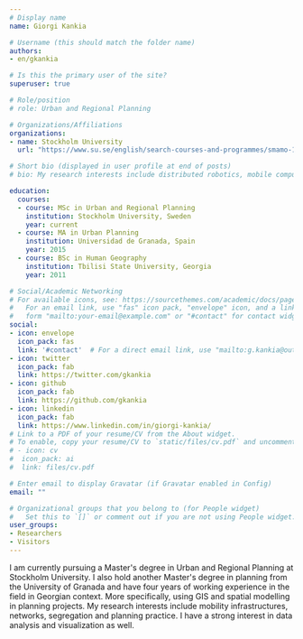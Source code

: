 ```yaml
---
# Display name
name: Giorgi Kankia

# Username (this should match the folder name)
authors:
- en/gkankia

# Is this the primary user of the site?
superuser: true

# Role/position
# role: Urban and Regional Planning

# Organizations/Affiliations
organizations:
- name: Stockholm University
  url: "https://www.su.se/english/search-courses-and-programmes/smamo-1.411370"

# Short bio (displayed in user profile at end of posts)
# bio: My research interests include distributed robotics, mobile computing and programmable matter.

education:
  courses:
  - course: MSc in Urban and Regional Planning
    institution: Stockholm University, Sweden
    year: current
  - course: MA in Urban Planning 
    institution: Universidad de Granada, Spain
    year: 2015
  - course: BSc in Human Geography
    institution: Tbilisi State University, Georgia
    year: 2011

# Social/Academic Networking
# For available icons, see: https://sourcethemes.com/academic/docs/page-builder/#icons
#   For an email link, use "fas" icon pack, "envelope" icon, and a link in the
#   form "mailto:your-email@example.com" or "#contact" for contact widget.
social:
- icon: envelope
  icon_pack: fas
  link: '#contact'  # For a direct email link, use "mailto:g.kankia@outlook.com".
- icon: twitter
  icon_pack: fab
  link: https://twitter.com/gkankia
- icon: github
  icon_pack: fab
  link: https://github.com/gkankia
- icon: linkedin
  icon_pack: fab
  link: https://www.linkedin.com/in/giorgi-kankia/
# Link to a PDF of your resume/CV from the About widget.
# To enable, copy your resume/CV to `static/files/cv.pdf` and uncomment the lines below.
# - icon: cv
#  icon_pack: ai
#  link: files/cv.pdf

# Enter email to display Gravatar (if Gravatar enabled in Config)
email: ""

# Organizational groups that you belong to (for People widget)
#   Set this to `[]` or comment out if you are not using People widget.
user_groups:
- Researchers
- Visitors
---
```


I am currently pursuing a Master's degree in Urban and Regional Planning at Stockholm University. I also hold another Master's degree in planning from the University of Granada and have four years of working experience in the field in Georgian context. More specifically, using GIS and spatial modelling in planning projects. My research interests include mobility infrastructures, networks, segregation and planning practice. I have a strong interest in data analysis and visualization as well.

